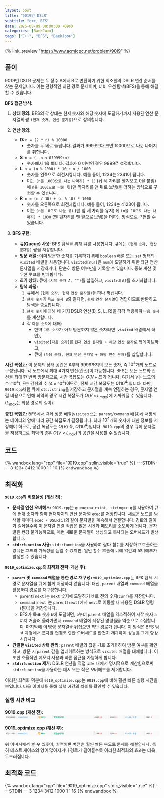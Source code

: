```yaml
---
layout: post
title: "9019번 DSLR"
subtitle: "c++, BFS"
date: 2025-08-09 00:00:00 +0900
categories: [BaekJoon]
tags: ["C++", "BFS", "BaekJoon"]
---
```

{% link_preview "https://www.acmicpc.net/problem/9019" %}

## 풀이

9019번 DSLR 문제는 두 정수 A에서 B로 변환하기 위한 최소한의 DSLR 연산 순서를 찾는 문제입니다. 이는 전형적인 최단 경로 문제이며, 너비 우선 탐색(BFS)을 통해 해결할 수 있습니다.

**BFS 접근 방식:**

1.  **상태 정의:** BFS의 각 상태는 현재 숫자와 해당 숫자에 도달하기까지 사용된 연산 문자열의 쌍 `(현재 숫자, 연산 문자열)`으로 정의합니다.

2.  **연산 정의:**
    *   **D:** `n = (2 * n) % 10000`
        *   숫자를 두 배로 늘립니다. 결과가 9999보다 크면 10000으로 나눈 나머지를 취합니다.
    *   **S:** `n = (--n < 0?9999:n)`
        *   숫자에서 1을 뺍니다. 결과가 0 미만인 경우 9999로 설정합니다.
    *   **L:** `n = (n % 1000) * 10 + n / 1000`
        *   숫자를 왼쪽으로 회전시킵니다. 예를 들어, 1234는 2341이 됩니다.
        *   이는 `(n을 1000으로 나눈 나머지) * 10` (뒤 세 자리를 땡겨오고 0을 붙임) 에 `n을 1000으로 나눈 몫` (맨 앞자리를 맨 뒤로 보냄)을 더하는 방식으로 구현할 수 있습니다.
    *   **R:** `n = (n / 10) + (n % 10) * 1000`
        *   숫자를 오른쪽으로 회전시킵니다. 예를 들어, 1234는 4123이 됩니다.
        *   이는 `(n을 10으로 나눈 몫)` (맨 앞 세 자리를 유지) 에 `(n을 10으로 나눈 나머지) * 1000` (맨 뒷자리를 맨 앞으로 보냄)을 더하는 방식으로 구현할 수 있습니다.

3.  **BFS 구현:**
    *   **큐(Queue) 사용:** BFS 탐색을 위해 큐를 사용합니다. 큐에는 `(현재 숫자, 연산 문자열)` 쌍을 저장합니다.
    *   **방문 배열:** 이미 방문한 숫자를 기록하기 위해 `boolean` 배열 또는 `set` 형태의 `visited` 배열을 사용합니다. `visited[num]`은 `num`에 도달하기 위한 최단 연산 문자열을 저장하거나, 단순히 방문 여부만을 기록할 수 있습니다. 중복 계산 및 무한 루프를 방지합니다.
    *   **초기 상태:** 큐에 `(시작 숫자 A, "")`를 삽입하고, `visited[A]`를 초기화합니다.
    *   **탐색 과정:**
        1.  큐에서 `(현재 숫자, 현재 연산 문자열)`을 하나 꺼냅니다.
        2.  `현재 숫자`가 `목표 숫자 B`와 같다면, `현재 연산 문자열`이 정답이므로 반환하고 탐색을 종료합니다.
        3.  `현재 숫자`에 대해 네 가지 DSLR 연산(D, S, L, R)을 각각 적용하여 `다음 숫자`를 계산합니다.
        4.  각 `다음 숫자`에 대해:
            *   만약 `다음 숫자`가 아직 방문하지 않은 숫자라면 (`visited` 배열에서 확인),
            *   `visited[다음 숫자]`를 `현재 연산 문자열 + 해당 연산 문자`로 업데이트하고,
            *   큐에 `(다음 숫자, 현재 연산 문자열 + 해당 연산 문자)`를 삽입합니다.

**시간 복잡도:**
이 문제의 상태 공간은 0부터 9999까지의 모든 숫자, 즉 $10^4$개의 노드로 구성됩니다. 각 노드에서 최대 4가지 연산(간선)이 가능합니다. BFS는 모든 노드와 간선을 최대 한 번씩 방문하므로, 시간 복잡도는 $O(V + E)$가 됩니다. 여기서 $V$는 노드의 수 ($10^4$), $E$는 간선의 수 ($4 \times 10^4$)이므로, 전체 시간 복잡도는 $O(10^4)$입니다.
다만, `9019.cpp`처럼 큐에 `std::string`을 저장하고 문자열을 계속 연결하는 경우, 문자열 연결 비용으로 인해 최악의 경우 시간 복잡도가 $O(V \times L_{max})$에 가까워질 수 있습니다. ($L_{max}$는 최장 경로의 길이).

**공간 복잡도:**
BFS에서 큐와 방문 배열(`visited` 또는 `parent`/`command` 배열)에 저장되는 데이터의 양에 따라 공간 복잡도가 결정됩니다. 최대 $10^4$개의 숫자에 대한 정보를 저장해야 하므로, 공간 복잡도는 $O(V)$ 즉, $O(10^4)$입니다. `9019.cpp`의 경우 큐에 문자열을 저장하므로 최악의 경우 $O(V \times L_{max})$의 공간을 사용할 수 있습니다.

## 코드
{% wandbox lang="cpp" file="9019.cpp" stdin_visible="true" %}
---STDIN---
3
1234 3412
1000 1
1 16
{% endwandbox %}

## 최적화

**`9019.cpp`의 비효율성 (개선 전):**
*   **문자열 연산 오버헤드:** `9019.cpp`는 `queue<pair<int, string>> q`를 사용하여 큐에 현재 숫자와 함께 현재까지의 연산 문자열 `exec`를 저장합니다. 새로운 노드를 탐색할 때마다 `exec + DSLR[i]`와 같이 문자열을 계속해서 연결합니다. 경로의 길이가 길어질수록 이 문자열 연결 작업은 많은 시간과 메모리를 소모하게 됩니다. 문자열은 변경 불가능하므로, 매번 새로운 문자열이 생성되고 복사되는 오버헤드가 발생합니다.
*   **`std::function` 사용:** `std::function`을 사용하여 람다 함수를 저장하고 호출하는 방식은 코드의 가독성을 높일 수 있지만, 일반 함수 호출에 비해 약간의 오버헤드가 발생할 수 있습니다.

**`9019_optimize.cpp`의 최적화 전략 (개선 후):**
*   **`parent` 및 `command` 배열을 통한 경로 재구성:** `9019_optimize.cpp`는 BFS 탐색 시 경로 문자열을 큐에 함께 저장하지 않습니다. 대신, `parent` 배열과 `command` 배열을 활용하여 경로를 재구성합니다.
    *   `parent[next]`는 `next` 숫자에 도달하기 바로 전의 숫자(`curr`)를 저장합니다.
    *   `command[next]`는 `parent[next]`에서 `next`로 이동할 때 사용된 DSLR 명령(문자)을 저장합니다.
    *   BFS가 목표 숫자 `b`에 도달하면, `b`부터 `parent` 배열을 역추적하여 시작 숫자 `a`까지 거슬러 올라가면서 `command` 배열에 저장된 명령들을 역순으로 수집합니다. 마지막에 이 명령 문자열을 뒤집으면 최단 경로가 됩니다. 이 방식은 BFS 탐색 과정에서 문자열 연결로 인한 오버헤드를 완전히 제거하여 성능을 크게 향상시킵니다.
*   **간결한 `visited` 상태 관리:** `parent` 배열의 값을 -1로 초기화하여 방문 여부를 확인하고, 방문 시 `parent` 값을 업데이트하는 방식으로 `visited` 배열을 대체합니다. 이 또한 효율적인 메모리 사용과 빠른 접근을 가능하게 합니다.
*   **`std::function` 제거:** DSLR 연산을 직접 코드 내에서 명시적으로 계산함으로써 `std::function`을 사용하는 데서 오는 작은 오버헤드를 제거합니다.

이러한 최적화 덕분에 `9019_optimize.cpp`는 `9019.cpp`에 비해 훨씬 빠른 실행 시간을 보입니다. 다음 이미지를 통해 실행 시간의 차이를 확인할 수 있습니다.

### 실행 시간 비교

**9019.cpp (개선 전):**
![9019_before.png](/assets/images/9019_before.png)

**9019_optimize.cpp (개선 후):**
![9019_optimize.png](/assets/images/9019_optimize.png)

위 이미지에서 볼 수 있듯이, 최적화된 버전은 훨씬 빠른 속도로 문제를 해결합니다. 특히 테스트 케이스의 양이 많아지거나 경로가 길어질수록 이러한 최적화의 효과는 더욱 두드러집니다.

## 최적화 코드
{% wandbox lang="cpp" file="9019_optimize.cpp" stdin_visible="true" %}
---STDIN---
3
1234 3412
1000 1
1 16
{% endwandbox %}